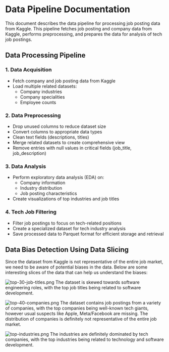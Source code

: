 # Data Pipeline Documentation

This document describes the data pipeline for processing job posting data from Kaggle.
This pipeline fetches job posting and company data from Kaggle, performs preprocessing, and prepares the data for analysis of tech job postings.

## Data Processing Pipeline

### 1. Data Acquisition

- Fetch company and job posting data from Kaggle
- Load multiple related datasets:
  - Company industries
  - Company specialities
  - Employee counts

### 2. Data Preprocessing

- Drop unused columns to reduce dataset size
- Convert columns to appropriate data types
- Clean text fields (descriptions, titles)
- Merge related datasets to create comprehensive view
- Remove entries with null values in critical fields (job_title, job_description)

### 3. Data Analysis

- Perform exploratory data analysis (EDA) on:
  - Company information
  - Industry distribution
  - Job posting characteristics
- Create visualizations of top industries and job titles

### 4. Tech Job Filtering

- Filter job postings to focus on tech-related positions
- Create a specialized dataset for tech industry analysis
- Save processed data to Parquet format for efficient storage and retrieval

## Data Bias Detection Using Data Slicing

Since the dataset from Kaggle is not representative of the entire job market, we need to be aware of potential biases in the data. Below are some interesting slices of the data that can help us understand the biases:

![top-30-job-titles.png](../assets/top-30-job-titles.png)
The dataset is skewed towards software engineering roles, with the top job titles being related to software development.

![top-40-companies.png](../assets/top-40-companies.png)
The dataset contains job postings from a variety of companies, with the top companies being well-known tech giants, however usual suspects like Apple, Meta/Facebook are missing. The distribution of companies is definitely not representative of the entire job market.

![top-industries.png](../assets/top-industries.png)
The industries are definitely dominated by tech companies, with the top industries being related to technology and software development.
